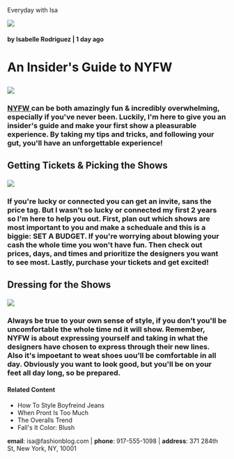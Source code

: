 <!DOCtype html>
<head>
  <p>Everyday with Isa</p>
</head>
<body>
  <a href="#Contact"> <img src="https://s3.amazonaws.com/codecademy-content/courses/learn-html/elements-and-structure/profile.jpg" img></a>
  <h4>
    by Isabelle Rodriguez | 1 day ago
  </h4>
  <h1>
    <p>An Insider's Guide to NYFW</p>
  </h1>
    <img src="https://s3.amazonaws.com/codecademy-content/courses/learn-html/elements-and-structure/image-one.jpeg" img>
    <h3>
      <a href="https://en.wikipedia.org/wiki/New_York_Fashion_Week" target="_black">NYFW </a>can be both amazingly fun & incredibly overwhelming, especially if you've never been. Luckily, I'm here to give you an insider's guide and make your first show a pleasurable experience. By taking my tips and tricks, and following your gut, you'll have an unforgettable experience!</p>
    </h3>
      <h2>
        <p>Getting Tickets & Picking the Shows</p>
        <img src="https://s3.amazonaws.com/codecademy-content/courses/learn-html/elements-and-structure/image-two.jpeg" img>
          <h3>
            <p>If you're lucky or connected you can get an invite, sans the price tag. But I wasn't so lucky or connected my first 2 years so I'm here to help you out. First, plan out which shows are most important to you and make a scheduale and this is a biggie: SET A BUDGET. If you're worrying about blowing your cash the whole time you won't have fun. Then check out prices, days, and times and prioritize the designers you want to see most. Lastly, purchase your tickets and get excited!</p>
          </h3>
      </h2>
      <h2>
        <p>Dressing for the Shows</p>
        <img src="https://s3.amazonaws.com/codecademy-content/courses/learn-html/elements-and-structure/image-three.jpeg" img>
      </h2>
        <h3>Always be true to your own sense of style, if you don't you'll be uncomfortable the whole time nd it will show. Remember, NYFW is about expressing yourself and taking in what the designers have chosen to express through their new lines. Also it's impoetant to weat shoes uou'll be comfortable in all day. Obviously you want to look good, but you'll be on your feet all day long, so be prepared.</h3>
    <h4>
      <p>Related Content</p>
    </h4>
      <ul>
        <li>How To Style Boyfreind Jeans</li>
        <li>When Pront Is Too Much</li>
        <li>The Overalls Trend</li>
        <li>Fall's It Color: Blush</li>
    </ul>
</body>
<div id="contact">
  <p> <strong>email</strong>: isa@fashionblog.com | <strong>phone</strong>: 917-555-1098 | <strong>address</strong>: 371 284th St, New York, NY, 10001 </p>
